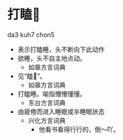 # 打瞌𥅻
da3 kuh7 chon5
+ 表示打瞌睡，头不断向下此动作
+ 欲睡，头不自主地点动。
  * 如皋方言词典
+ 见“瞌𥅻”。
  * 如皋方言词典
+ 打瞌睡。喻指懵懵懂懂。
  * 东台方言词典
+ 由疲倦而进入睡眠或半睡眠状态
  * 兴化方言词典
    - 他看书看得行行的，倒～吖。

